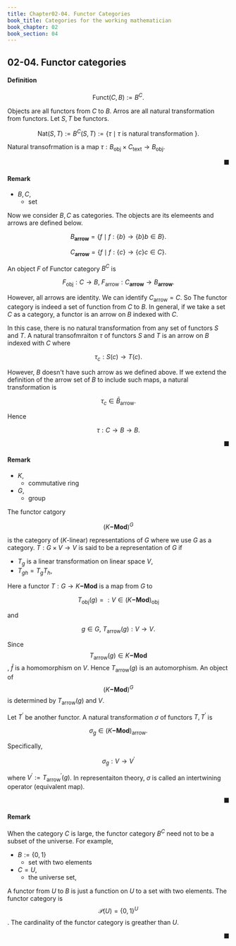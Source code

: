 ```yaml
---
title: Chapter02-04. Functor Categories
book_title: Categories for the working mathematician
book_chapter: 02
book_section: 04
---
```


## 02-04. Functor categories


#### Definition

$$
    \mathrm{Funct}(C, B)
    :=
    B^{C}
    .
$$

Objects are all functors from $C$ to $B$.
Arros are all natural transformation from functors.
Let $S, T$ be functors.

$$
    \mathrm{Nat}(S, T)
    :=
    B^{C}(S, T)
    :=
    \{
        \tau
        \mid
        \tau
        \text{ is natural transformation }
    \}
    .
$$

Natural transofrmation is a map $\tau: B_{\text{obj}} \times C_{\mathrm{text}} \rightarrow B_{\mathrm{obj}}$.

<div class="end-of-statement" style="text-align: right">■</div>


#### Remark
- $B, C$,
    - set

Now we consider $B, C$ as categories.
The objects are its elemeents and arrows are defined below.

$$
    B_{\mathbf{arrow}}
    =
    \{
        f
        \mid
        f:\{b\} \rightarrow \{b\}
        b \in B
    \}
    .
$$

$$
    C_{\mathbf{arrow}}
    =
    \{
        f
        \mid
        f:\{c\} \rightarrow \{c\}
        c \in C
    \}
    .
$$

An object $F$ of Functor category $B^{C}$ is

$$
    F_{\mathrm{obj}}: C \rightarrow B,
    \
    F_{\mathrm{arrow}}: C_{\mathbf{arrow}} \rightarrow B_{\mathbf{arrow}}.
$$

However, all arrows are identity.
We can identify $C_{\mathrm{arrow}} = C$.
So The functor category is indeed a set of function from $C$ to $B$.
In general, if we take a set $C$ as a category, a functor is an arrow on $B$ indexed with $C$.

In this case, there is no natural transformation from any set of functors $S$ and $T$.
A natural transofmraiton $\tau$ of functors $S$ and $T$ is an arrow on $B$ indexed with $C$ where

$$
    \tau_{c}: S(c) \rightarrow T(c)
    .
$$

However, $B$ doesn't have such arrow as we defined above.
If we extend the definition of the arrow set of $B$ to include such maps, a natural transformation is

$$
    \tau_{c} \in \bar{B}_{\mathrm{arrow}}
    .
$$

Hence

$$
    \tau: C \rightarrow B \rightarrow B.
$$

<div class="end-of-statement" style="text-align: right">■</div>

#### Remark
- $K$,
    - commutative ring
- $G$,
    - group

The functor catgory

$$
    (K\mathbf{-Mod})^{G}
$$

is the category of ($K$-linear) representations of $G$ where we use $G$ as a category.
$T: G \times V \rightarrow V$ is said to be a representation of $G$ if

- $T_{g}$ is a linear transformation on linear space $V$,
- $T_{gh} = T_{g} T_{h}$,

Here a functor $T: G \rightarrow K\mathbf{-Mod}$ is a map from $G$ to 

$$
    T_{\mathrm{obj}}(g) =: V \in (K\mathbf{-Mod})_{\mathrm{obj}}
$$

and 

$$
    g \in G,
    \
    T_{\mathrm{arrow}}(g): V \rightarrow V
    .
$$

Since $$T_{\mathrm{arrow}}(g) \in K\mathbf{-Mod}$$, $\bar{f}$ is a homomorphism on $V$.
Hence $T_{\mathrm{arrow}}(g)$ is an automorphism.
An object of $$(K\mathbf{-Mod})^{G}$$ is determined by $T_{\mathrm{arrow}}(g)$ and $V$.

Let $T^{\prime}$ be another functor.
A natural transformation $\sigma$ of functors $T, T^{\prime}$ is 

$$
    \sigma_{g} \in (K\mathbf{-Mod})_{\mathrm{arrow}}
    .
$$

Specifically,

$$
    \sigma_{g}: V \rightarrow V^{\prime}
$$

where $V^{\prime} := T^{\prime}_{\mathrm{arrow}}(g)$.
In representaiton theory, $\sigma$ is called an intertwining operator (equivalent map).

<div class="end-of-statement" style="text-align: right">■</div>


#### Remark
When the category $C$ is large, the functor category $B^{C}$ need not to be a subset of the universe.
For example,

- $B := \{0, 1\}$
    - set with two elements
- $C = U$,
    - the universe set,

A functor from $U$ to $B$ is just a function on $U$ to a set with two elements.
The functor category is $$\mathcal{P}(U) = \{0, 1\}^{U}$$.
The cardinality of the functor category is greather than $U$.

<div class="end-of-statement" style="text-align: right">■</div>


